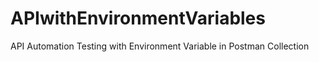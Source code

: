 # APIwithEnvironmentVariables
API Automation Testing with Environment Variable in Postman Collection

